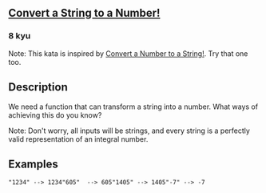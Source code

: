 <h2><a href=https://www.codewars.com/kata/544675c6f971f7399a000e79/train/python/68b4276e9caf33b8828453cf target="_blank">Convert a String to a Number!</a></h2><h3>8 kyu</h3><p>Note: This kata is inspired by <a href="http://www.codewars.com/kata/convert-a-number-to-a-string/" data-turbolinks="false" target="_blank">Convert a Number to a String!</a>. Try that one too.</p><h2 id="description">Description</h2><p>We need a function that can transform a string into a number. What ways of achieving this do you know?</p><p>Note: Don't worry, all inputs will be strings, and every string is a perfectly valid representation of an integral number.</p><h2 id="examples">Examples</h2><pre><code>"1234" --&gt; 1234"605"  --&gt; 605"1405" --&gt; 1405"-7" --&gt; -7</code></pre>